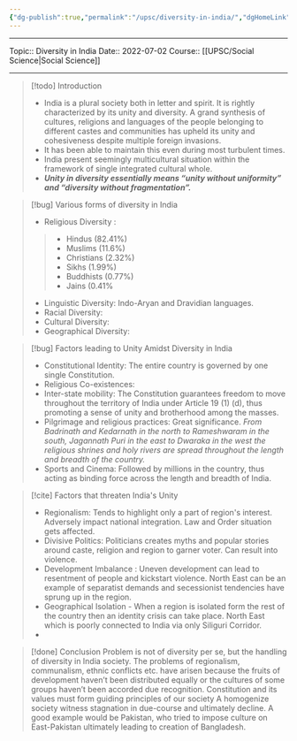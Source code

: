 ```yaml
---
{"dg-publish":true,"permalink":"/upsc/diversity-in-india/","dgHomeLink":true,"dgPassFrontmatter":false}
---
```


----
Topic:: Diversity in India
Date:: 2022-07-02
Course:: [[UPSC/Social Science|Social Science]] 

----

>[!todo] Introduction 
>- India is a plural society both in letter and spirit. It is rightly characterized by its unity and diversity. A grand synthesis of cultures, religions and languages of the people belonging to different castes and communities has upheld its unity and cohesiveness despite multiple foreign invasions.
>- It has been able to maintain this even during most turbulent times.
>- India present seemingly multicultural situation within the framework of single integrated cultural whole. 
>- ***Unity in diversity essentially means “unity without uniformity” and “diversity without fragmentation”.***

>[!bug] Various forms of diversity in India 
>- Religious Diversity :  
>>- Hindus (82.41%)
>>- Muslims (11.6%)
>>- Christians (2.32%)
>>- Sikhs (1.99%)
>>- Buddhists (0.77%) 
>>- Jains (0.41%
>
>- Linguistic Diversity: Indo-Aryan and Dravidian languages. 
>- Racial Diversity: 
>- Cultural Diversity: 
>- Geographical Diversity: 

>[!bug] Factors leading to Unity Amidst Diversity in India 
>- Constitutional Identity: The entire country is governed by one single Constitution. 
>- Religious Co-existences: 
>- Inter-state mobility: The Constitution guarantees freedom to move throughout the territory of India under Article 19 (1) (d), thus promoting a sense of unity and brotherhood among the masses.
>- Pilgrimage and religious practices: Great significance. *From Badrinath and Kedarnath in the north to Rameshwaram in the south, Jagannath Puri in the east to Dwaraka in the west the religious shrines and holy rivers are spread throughout the length and breadth of the country.*
>- Sports and Cinema: Followed by millions in the country, thus acting as binding force across the length and breadth of India.

>[!cite] Factors that threaten India's Unity 
>
>- Regionalism: Tends to highlight only a part of region's interest. Adversely impact national integration. Law and Order situation gets affected. 
>- Divisive Politics: Politicians creates myths and popular stories around caste, religion and region to garner voter. Can result into violence. 
>- Development Imbalance : Uneven development can lead to resentment of people and kickstart violence.  North East can be an example of separatist demands and secessionist tendencies have sprung up in the region. 
>- Geographical Isolation - When a region is isolated form the rest of the country then an identity crisis can take place. North East which is poorly connected to India via only Siliguri Corridor. 
>- 
>

>[!done] Conclusion 
>Problem is not of diversity per se, but the handling of diversity in India society. The problems of regionalism, communalism, ethnic conflicts etc. have arisen because the fruits of development haven’t been distributed equally or the cultures of some groups haven’t been accorded due recognition.
>Constitution and its values must form guiding principles of our society
> A homogenize society witness stagnation in due-course and ultimately decline. A good example would be Pakistan, who tried to impose culture on East-Pakistan ultimately leading to creation of Bangladesh. 














